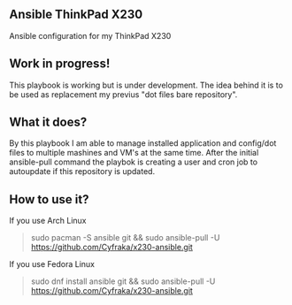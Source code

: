 ## Ansible ThinkPad X230
Ansible configuration for my ThinkPad X230 

## Work in progress!
This playbook is working but is under development.
The idea behind it is to be used as replacement my previus "dot files bare repository".

## What it does?
By this playbook I am able to manage installed application and config/dot files to multiple mashines and VM's at the same time.
After the initial ansible-pull command the playbok is creating a user and cron job to autoupdate if this repository is updated.

## How to use it?
If you use Arch Linux
> sudo pacman -S ansible git && 
> sudo ansible-pull -U https://github.com/Cyfraka/x230-ansible.git

If you use Fedora Linux 
> sudo dnf install ansible git && 
> sudo ansible-pull -U https://github.com/Cyfraka/x230-ansible.git
